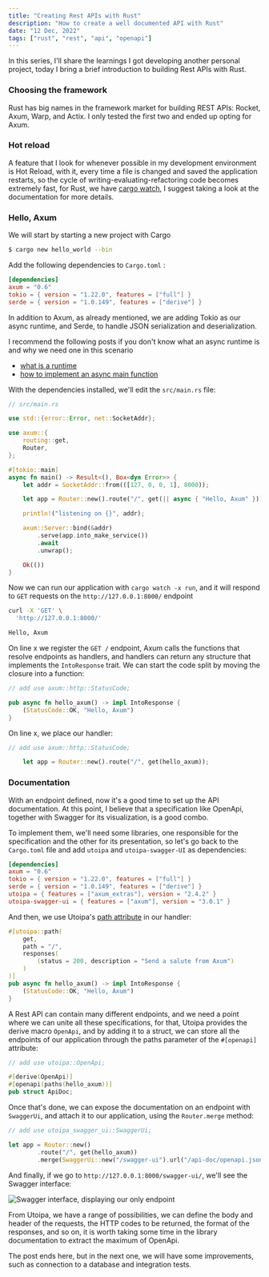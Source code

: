 ```yaml
---
title: "Creating Rest APIs with Rust"
description: "How to create a well documented API with Rust"
date: "12 Dec, 2022"
tags: ["rust", "rest", "api", "openapi"]
---
```


In this series, I'll share the learnings I got developing another personal project, today I bring a brief introduction to building Rest APIs with Rust.

### Choosing the framework

Rust has big names in the framework market for building REST APIs: Rocket, Axum, Warp, and Actix. I only tested the first two and ended up opting for Axum.

### Hot reload

A feature that I look for whenever possible in my development environment is Hot Reload, with it, every time a file is changed and saved the application restarts, so the cycle of writing-evaluating-refactoring code becomes extremely fast, for Rust, we have [cargo watch](https://crates.io/crates/cargo-watch), I suggest taking a look at the documentation for more details.

### Hello, Axum

We will start by starting a new project with Cargo

```bash
$ cargo new hello_world --bin
```

Add the following dependencies to `Cargo.toml` :

```toml
[dependencies]
axum = "0.6"
tokio = { version = "1.22.0", features = ["full"] }
serde = { version = "1.0.149", features = ["derive"] }
```

In addition to Axum, as already mentioned, we are adding Tokio as our async runtime, and Serde, to handle JSON serialization and deserialization.

I recommend the following posts if you don't know what an async runtime is and why we need one in this scenario

- [what is a runtime](https://kerkour.com/rust-async-await-what-is-a-runtime)
- [how to implement an async main function](https://users.rust-lang.org/t/how-to-implement-async-await-in-main/38007)

With the dependencies installed, we'll edit the `src/main.rs` file:

```rust
// src/main.rs

use std::{error::Error, net::SocketAddr};

use axum::{
    routing::get,
    Router,
};

#[tokio::main]
async fn main() -> Result<(), Box<dyn Error>> {
    let addr = SocketAddr::from(([127, 0, 0, 1], 8000));

	let app = Router::new().route("/", get(|| async { "Hello, Axum" }));

    println!("listening on {}", addr);

    axum::Server::bind(&addr)
        .serve(app.into_make_service())
        .await
        .unwrap();

    Ok(())
}
```

Now we can run our application with `cargo watch -x run`, and it will respond to `GET` requests on the `http://127.0.0.1:8000/` endpoint

```bash
curl -X 'GET' \
  'http://127.0.0.1:8000/'
```

```bash
Hello, Axum
```

On line x we register the `GET /` endpoint, Axum calls the functions that resolve endpoints as handlers, and handlers can return any structure that implements the `IntoResponse` trait. We can start the code split by moving the closure into a function:

```rust
// add use axum::http::StatusCode;

pub async fn hello_axum() -> impl IntoResponse {
    (StatusCode::OK, "Hello, Axum")
}
```

On line x, we place our handler:

```rust
// add use axum::http::StatusCode;

	let app = Router::new().route("/", get(hello_axum));
```

### Documentation

With an endpoint defined, now it's a good time to set up the API documentation. At this point, I believe that a specification like OpenApi, together with Swagger for its visualization, is a good combo.

To implement them, we'll need some libraries, one responsible for the specification and the other for its presentation, so let's go back to the `Cargo.toml` file and add `utoipa` and `utoipa-swagger-UI` as dependencies:

```toml
[dependencies]
axum = "0.6"
tokio = { version = "1.22.0", features = ["full"] }
serde = { version = "1.0.149", features = ["derive"] }
utoipa = { features = ["axum_extras"], version = "2.4.2" }
utoipa-swagger-ui = { features = ["axum"], version = "3.0.1" }
```

And then, we use Utoipa's [path attribute](https://docs.rs/utoipa/latest/utoipa/attr.path.html) in our handler:

```rust
#[utoipa::path(
    get,
    path = "/",
    responses(
        (status = 200, description = "Send a salute from Axum")
    )
)]
pub async fn hello_axum() -> impl IntoResponse {
    (StatusCode::OK, "Hello, Axum")
}
```

A Rest API can contain many different endpoints, and we need a point where we can unite all these specifications, for that, Utoipa provides the derive macro `OpenApi`, and by adding it to a struct, we can store all the endpoints of our application through the paths parameter of the `#[openapi]` attribute:

```rust
// add use utoipa::OpenApi;

#[derive(OpenApi)]
#[openapi(paths(hello_axum))]
pub struct ApiDoc;
```

Once that's done, we can expose the documentation on an endpoint with `SwaggerUi`, and attach it to our application, using the `Router.merge` method:

```rust
// add use utoipa_swagger_ui::SwaggerUi;

let app = Router::new()
        .route("/", get(hello_axum))
        .merge(SwaggerUi::new("/swagger-ui").url("/api-doc/openapi.json", ApiDoc::openapi()));
```

And finally, if we go to `http://127.0.0.1:8000/swagger-ui/`, we'll see the Swagger interface:

![Swagger interface, displaying our only endpoint](https://dev-to-uploads.s3.amazonaws.com/uploads/articles/6g0q5kfyoaerty0l5odp.png)

From Utoipa, we have a range of possibilities, we can define the body and header of the requests, the HTTP codes to be returned, the format of the responses, and so on, it is worth taking some time in the library documentation to extract the maximum of OpenApi.

The post ends here, but in the next one, we will have some improvements, such as connection to a database and integration tests.
